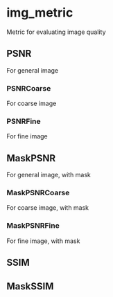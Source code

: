 # img_metric
Metric for evaluating image quality
## PSNR
For general image
### PSNRCoarse
For coarse image
### PSNRFine
For fine image
## MaskPSNR
For general image, with mask
### MaskPSNRCoarse
For coarse image, with mask
### MaskPSNRFine
For fine image, with mask
## SSIM



## MaskSSIM

